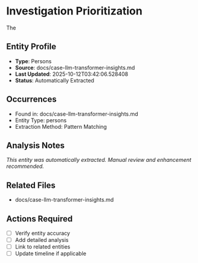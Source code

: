# Investigation Prioritization

The

## Entity Profile
- **Type**: Persons
- **Source**: docs/case-llm-transformer-insights.md
- **Last Updated**: 2025-10-12T03:42:06.528408
- **Status**: Automatically Extracted

## Occurrences
- Found in: docs/case-llm-transformer-insights.md
- Entity Type: persons
- Extraction Method: Pattern Matching

## Analysis Notes
*This entity was automatically extracted. Manual review and enhancement recommended.*

## Related Files
- docs/case-llm-transformer-insights.md

## Actions Required
- [ ] Verify entity accuracy
- [ ] Add detailed analysis
- [ ] Link to related entities
- [ ] Update timeline if applicable
